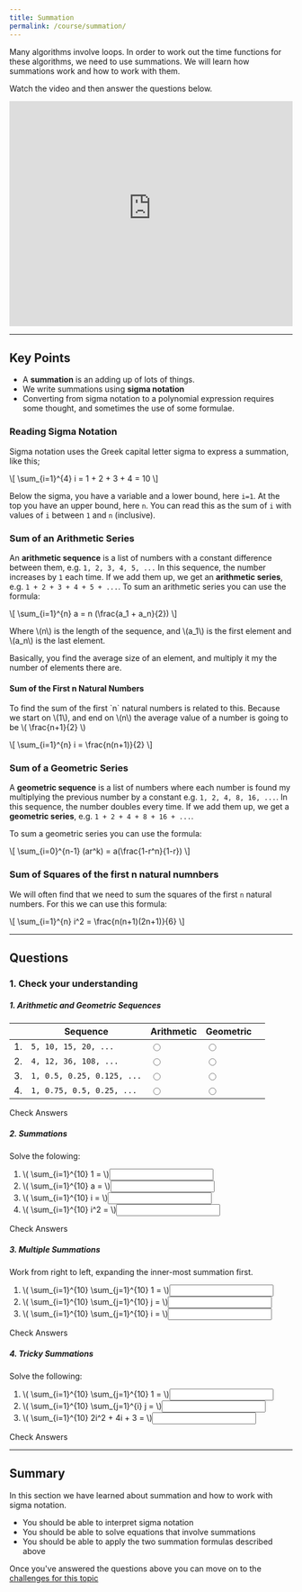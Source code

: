 ```yaml
---
title: Summation
permalink: /course/summation/
---
```


Many algorithms involve loops. In order to work out the time functions for these algorithms, we need to use summations. We will learn how summations work and how to work with them.

Watch the video and then answer the questions below.

<iframe width="100%" height="400px" src="https://www.youtube-nocookie.com/embed/zXCAA9UNuHA" frameborder="0" allow="accelerometer; autoplay; clipboard-write; encrypted-media; gyroscope; picture-in-picture" allowfullscreen></iframe>

---

<script src="https://polyfill.io/v3/polyfill.min.js?features=es6"></script>
<script id="MathJax-script" src="https://cdn.jsdelivr.net/npm/mathjax@3/es5/tex-mml-chtml.js"></script>

## Key Points

* A **summation** is an adding up of lots of things.
* We write summations using **sigma notation**
* Converting from sigma notation to a polynomial expression requires some thought, and sometimes the use of some formulae.

### Reading Sigma Notation

Sigma notation uses the Greek capital letter sigma to express a summation, like this;

<p class="math">\[ \sum_{i=1}^{4} i = 1 + 2 + 3 + 4 = 10 \]</p>

Below the sigma, you have a variable and a lower bound, here `i=1`. At the top you have an upper bound, here `n`. You can read this as the sum of `i` with values of `i` between `1` and `n` (inclusive).

### Sum of an Arithmetic Series

An **arithmetic sequence** is a list of numbers with a constant difference between them, e.g. `1, 2, 3, 4, 5, ...` In this sequence, the number increases by `1` each time. If we add them up, we get an **arithmetic series**, e.g. `1 + 2 + 3 + 4 + 5 + ...`. To sum an arithmetic series you can use the formula:

<p class="math">\[ \sum_{i=1}^{n} a = n (\frac{a_1 + a_n}{2}) \]</p>

<p>Where \(n\) is the length of the sequence, and \(a_1\) is the first element and \(a_n\) is the last element.</p>

Basically, you find the average size of an element, and multiply it my the number of elements there are.

#### Sum of the First n Natural Numbers

<p>To find the sum of the first `n` natural numbers is related to this. Because we start on \(1\), and end on \(n\) the average value of a number is going to be \( \frac{n+1}{2} \)</p>

<p class="math">\[ \sum_{i=1}^{n} i = \frac{n(n+1)}{2} \]</p>

### Sum of a Geometric Series

A **geometric sequence** is a list of numbers where each number is found my multiplying the previous number by a constant e.g. `1, 2, 4, 8, 16, ...`. In this sequence, the number doubles every time. If we add them up, we get a **geometric series**, e.g. `1 + 2 + 4 + 8 + 16 + ...`.

To sum a geometric series you can use the formula:

<p class="math">\[ \sum_{i=0}^{n-1} (ar^k) = a(\frac{1-r^n}{1-r}) \]</p>

### Sum of Squares of the first n natural numnbers

We will often find that we need to sum the squares of the first `n` natural numbers. For this we can use this formula:

<p class="math">\[ \sum_{i=1}^{n} i^2 = \frac{n(n+1)(2n+1)}{6} \]</p>

---

## Questions

### 1. Check your understanding

##### 1. Arithmetic and Geometric Sequences

|    | Sequence | Arithmetic | Geometric |  |
| -- | ---------- | ---- | ----- |--|
| 1. | `5, 10, 15, 20, ...` | <input type="radio" name="q31" id="q31t" data-answer value="t"/> | <input type="radio" name="q31" id="q31f" value="f"/> | <span id="q31c" style="display:inline-block"></span> |
| 2. | `4, 12, 36, 108, ...` | <input type="radio" name="q32" id="q32t" value="t"/> | <input type="radio" name="q32" data-answer id="q32f" value="f"/> | <span id="q32c" style="display:inline-block"></span> |
| 3. | `1, 0.5, 0.25, 0.125, ...` | <input type="radio" name="q33" id="q33t" value="t"/> | <input type="radio" name="q33" id="q33f"  data-answer value="f"/> | <span id="q33c" style="display:inline-block"></span> |
| 4. | `1, 0.75, 0.5, 0.25, ...` | <input type="radio" name="q34" id="q34t" data-answer value="t"/> | <input type="radio" name="q34" id="q34f" value="f"/> | <span id="q34c" style="display:inline-block"></span> |


<a class="btn btn-primary" type="submit" onClick="checkAnswers('q3')">Check Answers</a>

<script src="/assets/check.js"></script>

##### 2. Summations

Solve the folowing:

<ol>
    <li><label for ="q11">\( \sum_{i=1}^{10} 1 = \)</label><input type="text" id="q11" data-answer="10" /> <span id="q11c" style="display:inline-block"></span></li>
    <li><label for ="q12">\( \sum_{i=1}^{10} a =  \)</label><input type="text" id="q12" data-answer="10a" /> <span id="q12c" style="display:inline-block"></span></li>
    <li><label for ="q13">\( \sum_{i=1}^{10} i  = \)</label><input type="text" id="q13" data-answer="55" /> <span id="q13c" style="display:inline-block"></span></li>
    <li><label for ="q14">\( \sum_{i=1}^{10} i^2 =  \)</label><input type="text" id="q14" data-answer="385" /> <span id="q14c" style="display:inline-block"></span></li>
</ol>

<a class="btn btn-primary" type="submit" onClick="checkAnswers('q1')">Check Answers</a>

##### 3. Multiple Summations

Work from right to left, expanding the inner-most summation first.

<ol>
    <li><label for ="q41">\( \sum_{i=1}^{10} \sum_{j=1}^{10} 1 = \)</label><input type="text" id="q41" data-answer="100" /> <span id="q41c" style="display:inline-block"></span></li>
    <li><label for ="q42">\( \sum_{i=1}^{10} \sum_{j=1}^{10} j = \)</label><input type="text" id="q42" data-answer="550" /> <span id="q42c" style="display:inline-block"></span></li>
    <li><label for ="q43">\( \sum_{i=1}^{10} \sum_{j=1}^{10} i = \)</label><input type="text" id="q43" data-answer="550" /> <span id="q43c" style="display:inline-block"></span></li>
</ol>

<a class="btn btn-primary" type="submit" onClick="checkAnswers('q4')">Check Answers</a>


##### 4. Tricky Summations

Solve the following:

<ol>
    <li><label for ="q22">\( \sum_{i=1}^{10} \sum_{j=1}^{10} 1 = \)</label><input type="text" id="q22" data-answer="100" /> <span id="q22c" style="display:inline-block"></span></li>
    <li><label for ="q22">\( \sum_{i=1}^{10} \sum_{j=1}^{i} j = \)</label><input type="text" id="q22" data-answer="220" /> <span id="q22c" style="display:inline-block"></span></li>
    <li><label for ="q21">\( \sum_{i=1}^{10} 2i^2 + 4i + 3  = \)</label><input type="text" id="q21" data-answer="817" /> <span id="q21c" style="display:inline-block"></span></li>
</ol>

<a class="btn btn-primary" type="submit" onClick="checkAnswers('q2')">Check Answers</a>


---

## Summary

In this section we have learned about summation and how to work with sigma notation.

* You should be able to interpret sigma notation
* You should be able to solve equations that involve summations
* You should be able to apply the two summation formulas described above

Once you've answered the questions above you can move on to the [challenges for this topic](../algorithms-challenges/)